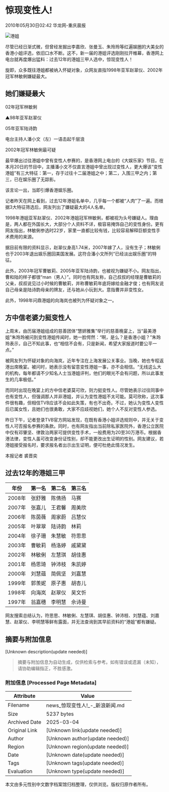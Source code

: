 # 惊现变性人!

2010年05月30日02:42  华龙网-重庆晨报

![港姐](http://i1.sinaimg.cn/dy/31/U868P1T31D161F479DT20051129052058_s.jpg)

尽管已经日渐式微，但曾经发掘出李嘉欣、张曼玉、朱玲玲等红遍娱圈的大美女的香港小姐评选，依旧口水不断。这不，新一届的港姐评选刚刚拉开帷幕，香港网上电台就再度爆出猛料：过去12年的港姐三甲人选中，惊现变性人！

旋即，众多既往港姐都被纳入怀疑对象，众网友直指1998年亚军赵翠仪、2002年冠军林敏俐嫌疑最大。

## 她们嫌疑最大

02年冠军林敏俐

▲98年亚军赵翠仪

05年亚军陆诗韵

电台主持人潘小文（左）一语击起千层浪

2002年冠军林敏俐最可疑

最早爆出过往港姐中曾有变性人参赛的，是香港网上电台的《大娱乐家》节目。在本月20日的节目中，主播潘小文不仅直言港姐中曾出现过变性人，更大爆该“变性港姐”有三大特征：第一，存于过往十二届港姐之中；第二，入围三甲之内；第三，已在娱乐圈了无踪影。

该言论一出，当即引爆香港娱乐圈。

记者昨天在网上看到，过去12年港姐名单中，几乎每一个都被“人肉”了一遍。而根据3大特征筛选后，网友列出了嫌疑最大的4人名单。

1998年港姐亚军赵翠仪、2002年港姐冠军林敏俐，都被视为头号嫌疑人。理由是，两人都在外国长大，大部分个人资料不详，极容易掩饰自己的变性身份。更有网友指出，林敏俐参选时22岁，家里一直都比较有钱，比较容易解释巨额变性手术费用的来源。

据目前有限的资料显示，赵翠仪身高1.74米，2007年嫁了人，没有生子；林敏俐也于2003年退出娱乐圈回美国发展。这符合潘小文所列“已经淡出娱乐圈”的特征。

此外，2003年冠军曹敏莉、2005年亚军陆诗韵，也被视为嫌疑不小。网友指出，曹和陆的样子都很“man（男人）”。同时也有网友称，自己叔叔的经理是曹敏莉的父亲，叔叔说见过小时候的曹敏莉，并称曹敏莉年底将嫁给金融才俊；也有网友说自己母亲是陆诗韵母亲的牌友，还与她从小玩到大。意指曹并非变性女。

此外，1998年问鼎港姐的向海岚也被列为怀疑对象之一。

## 方中信老婆力挺变性人

上周末，由历届港姐组成的慈善团体“慧妍雅集”举行的慈善晚宴上，当“最美港姐”朱玲玲被问到变性港姐传闻时，她一脸愕然：“啊，是么？是香港小姐？”朱玲玲表示，自己不知此事，也“相信不会有，只是新闻，希望大家报道时要公平一点。”

被网友列为怀疑对象的向海岚，近年专注在上海发展公关事业。当晚，她也专程返港出席晚宴。被问时，她表示没有留意变性港姐一事，亦不会相信。“无线这么大的机构，每年都请不少知名人士当港姐评判，他们的眼光不会有问题，所以此事发生的几率极低。”

而同时出现在晚宴上的方中信老婆莫可欣，则力挺变性人。尽管她表示过往同事中也有变性人，但强调那人并非港姐，并认为变性港姐不太可能。莫可欣称，这次事件很有趣，但相信TVB应该不会如此失策，有也不出奇。不过，她认为变性人变性后已属女性，且她们也很勇敢，大家不应歧视她们，她个人不反对变性人参选。

昨日下午，记者登录TVB官方网站发现，在既有香港小姐评选规则中，并无关于变性人可否报名参赛的条款。同时，也有网友指出当前除私家医院外，香港公立医院中仅有邓肇坚、律敦治两家可提供变性手术，一般费用为20至30万港币。根据香港法律，变性人虽可改变身份证性别，却不能更改出生证明的性别。网友建议，若港姐接受报名时，要求报名者出示出生证明，便可杜绝此情况发生。

本报记者 裘晋奕

## 过去12年的港姐三甲

| 年份  | 第一名     | 第二名     | 第三名     |
|-------|-------------|-------------|-------------|
| 2008年 | 张舒雅     | 陈倩扬     | 马赛       |
| 2007年 | 张嘉儿     | 王君馨     | 周美欣     |
| 2006年 | 陈茵薇     | 周家蔚     | 吕慧仪     |
| 2005年 | 叶翠翠     | 陆诗韵     | 林莉       |
| 2004年 | 徐子珊     | 朱慧敏     | 符思思     |
| 2003年 | 曹敏莉     | 杨洛婷     | 戚黛黛     |
| 2002年 | 林敏俐     | 左慧琪     | 胡佳惠     |
| 2001年 | 杨思琦     | 钟沛枝     | 朱凯婷     |
| 2000年 | 刘慧蕴     | 简佩坚     | 刘嘉慧     |
| 1999年 | 郭羡妮     | 原子惠     | 胡杏儿     |
| 1998年 | 向海岚     | 赵翠仪     | 吴文忻     |
| 1997年 | 翁嘉穗     | 李明慧     | 佘诗曼     |

网友搜索总结认为，符思思、林敏俐、左慧琪、胡佳惠、钟沛枝、刘慧蕴、刘嘉慧、赵翠仪、李明慧等鲜有露面，并无法查询到其早前资料的“港姐”都有嫌疑。
<!-- tcd_original_link https://news.sina.com.cn/o/2010-05-30/024217581662s.shtml -->


## 摘要与附加信息

<!-- tcd_abstract -->
[Unknown description(update needed)]
<!-- tcd_abstract_end -->

> 摘要与附加信息为自动生成，仅供检索与参考。如有错误或遗漏（未知），请协助编辑指正，不胜感激。

### 附加信息 [Processed Page Metadata]

| Attribute       | Value                                  |
|-----------------|----------------------------------------|
| Filename        | news_惊现变性人!_-_新浪新闻.md                             |
| Size            | 5237 bytes                           |
| Archived Date   | 2025-03-04                             |
| Original Link   | [Unknown link(update needed)]                       |
| Author          | [Unknown author(update needed)]                               |
| Region          | [Unknown region(update needed)]                               |
| Date            | [Unknown date(update needed)]                                 |
| Tags            | [Unknown tags(update needed)]                                 |
| Evaluation            | [Unknown type(update needed)]                                 |
<!-- tcd_table_end -->

本文由多元性别中文数字档案馆归档整理，仅供浏览。版权归原作者所有。
